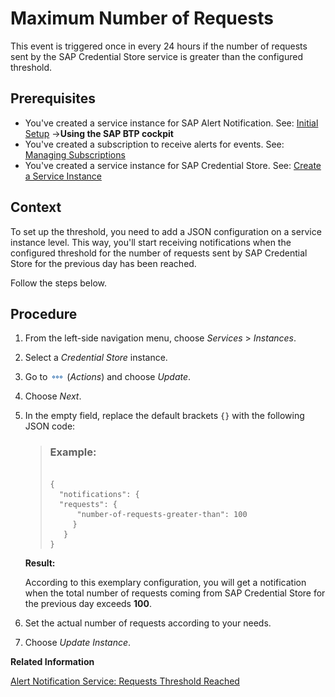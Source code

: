 <!-- loio1076e0cedc6c4bbe8ffb8741e4758d66 -->

# Maximum Number of Requests

This event is triggered once in every 24 hours if the number of requests sent by the SAP Credential Store service is greater than the configured threshold.



<a name="loio1076e0cedc6c4bbe8ffb8741e4758d66__prereq_kfp_x3m_byb"/>

## Prerequisites

-   You've created a service instance for SAP Alert Notification. See: [Initial Setup](https://help.sap.com/docs/alert-notification/sap-alert-notification-for-sap-btp/initial-setup?version=Cloud) →**Using the SAP BTP cockpit**
-   You've created a subscription to receive alerts for events. See: [Managing Subscriptions](https://help.sap.com/docs/alert-notification/sap-alert-notification-for-sap-btp/managing-subscriptions?version=Cloud)
-   You've created a service instance for SAP Credential Store. See: [Create a Service Instance](create-a-service-instance-dc5f087.md)




<a name="loio1076e0cedc6c4bbe8ffb8741e4758d66__context_r3z_x3m_byb"/>

## Context

To set up the threshold, you need to add a JSON configuration on a service instance level. This way, you'll start receiving notifications when the configured threshold for the number of requests sent by SAP Credential Store for the previous day has been reached.

Follow the steps below.



<a name="loio1076e0cedc6c4bbe8ffb8741e4758d66__steps_k13_q3m_byb"/>

## Procedure

1.  From the left-side navigation menu, choose *Services* \> *Instances*.

2.  Select a *Credential Store* instance.

3.  Go to ![](images/Actions_62e6f79.png) \(*Actions*\) and choose *Update*.

4.  Choose *Next*.

5.  In the empty field, replace the default brackets `{}` with the following JSON code:

    > ### Example:  
    > ```
    > 
    > {
    > 	"notifications": {
    > 	"requests": {
    > 		"number-of-requests-greater-than": 100
    >      }
    >    }
    > }
    > 
    > ```

    **Result:**

    According to this exemplary configuration, you will get a notification when the total number of requests coming from SAP Credential Store for the previous day exceeds **100**.

6.  Set the actual number of requests according to your needs.

7.  Choose *Update Instance*.


**Related Information**  


[Alert Notification Service: Requests Threshold Reached](https://help.sap.com/docs/alert-notification/sap-alert-notification-for-sap-btp/requests-threshold-reached)

